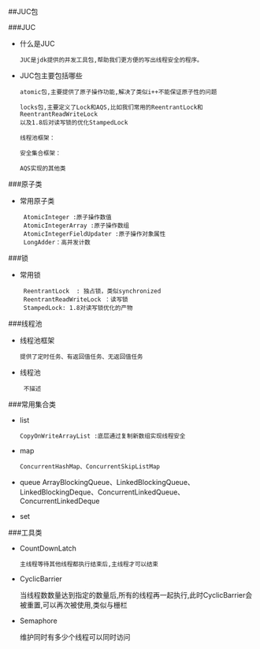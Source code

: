 ##JUC包

###JUC

 * 什么是JUC
        
       JUC是jdk提供的并发工具包,帮助我们更方便的写出线程安全的程序。
       
 * JUC包主要包括哪些
       
       atomic包,主要提供了原子操作功能,解决了类似i++不能保证原子性的问题
       
       locks包,主要定义了Lock和AQS,比如我们常用的ReentrantLock和ReentrantReadWriteLock
       以及1.8后对读写锁的优化StampedLock
       
       线程池框架：
       
       安全集合框架：
       
       AQS实现的其他类
       
###原子类

 * 常用原子类
        
        AtomicInteger :原子操作数值
        AtomicIntegerArray :原子操作数组
        AtomicIntegerFieldUpdater :原子操作对象属性
        LongAdder：高并发计数
###锁

 * 常用锁
        
        ReentrantLock  : 独占锁，类似synchronized
        ReentrantReadWriteLock ：读写锁
        StampedLock: 1.8对读写锁优化的产物
 
###线程池
 
 * 线程池框架
        
       提供了定时任务、有返回值任务、无返回值任务 
 
 * 线程池
    
        不描述
        

###常用集合类
   
  * list
        
        CopyOnWriteArrayList :底层通过复制新数组实现线程安全
  * map
        
        ConcurrentHashMap、ConcurrentSkipListMap
  * queue
        ArrayBlockingQueue、LinkedBlockingQueue、LinkedBlockingDeque、ConcurrentLinkedQueue、ConcurrentLinkedDeque
  * set

###工具类
    
 * CountDownLatch
        
       主线程等待其他线程都执行结束后,主线程才可以结束
 
 * CyclicBarrier
        
      当线程数数量达到指定的数量后,所有的线程再一起执行,此时CyclicBarrier会被重置,可以再次被使用,类似与栅栏
 
 * Semaphore
      
      维护同时有多少个线程可以同时访问